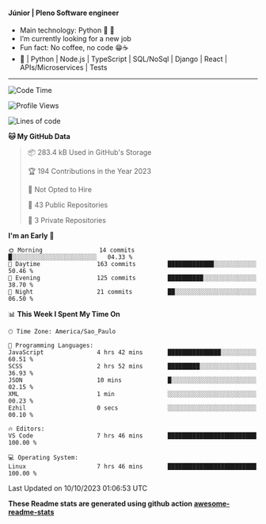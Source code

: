 #### Júnior | Pleno Software engineer 

- Main technology: Python 🐍 💖
- I’m currently looking for a new job
- Fun fact: No coffee, no code 😁☕
- 📖 | Python | Node.js | TypeScript | SQL/NoSql | Django | React | APIs/Microservices | Tests 
---
<!--START_SECTION:waka-->
![Code Time](http://img.shields.io/badge/Code%20Time-909%20hrs%2042%20mins-blue)

![Profile Views](http://img.shields.io/badge/Profile%20Views-0-blue)

![Lines of code](https://img.shields.io/badge/From%20Hello%20World%20I%27ve%20Written-10.7%20million%20lines%20of%20code-blue)

**🐱 My GitHub Data** 

> 📦 283.4 kB Used in GitHub's Storage 
 > 
> 🏆 194 Contributions in the Year 2023
 > 
> 🚫 Not Opted to Hire
 > 
> 📜 43 Public Repositories 
 > 
> 🔑 3 Private Repositories 
 > 
**I'm an Early 🐤** 

```text
🌞 Morning                14 commits          █░░░░░░░░░░░░░░░░░░░░░░░░   04.33 % 
🌆 Daytime                163 commits         █████████████░░░░░░░░░░░░   50.46 % 
🌃 Evening                125 commits         ██████████░░░░░░░░░░░░░░░   38.70 % 
🌙 Night                  21 commits          ██░░░░░░░░░░░░░░░░░░░░░░░   06.50 % 
```


📊 **This Week I Spent My Time On** 

```text
🕑︎ Time Zone: America/Sao_Paulo

💬 Programming Languages: 
JavaScript               4 hrs 42 mins       ███████████████░░░░░░░░░░   60.51 % 
SCSS                     2 hrs 52 mins       █████████░░░░░░░░░░░░░░░░   36.93 % 
JSON                     10 mins             █░░░░░░░░░░░░░░░░░░░░░░░░   02.15 % 
XML                      1 min               ░░░░░░░░░░░░░░░░░░░░░░░░░   00.23 % 
Ezhil                    0 secs              ░░░░░░░░░░░░░░░░░░░░░░░░░   00.10 % 

🔥 Editors: 
VS Code                  7 hrs 46 mins       █████████████████████████   100.00 % 

💻 Operating System: 
Linux                    7 hrs 46 mins       █████████████████████████   100.00 % 
```


 Last Updated on 10/10/2023 01:06:53 UTC
<!--END_SECTION:waka-->

**These Readme stats are generated using github action [awesome-readme-stats](https://github.com/anmol098/waka-readme-stats)**
